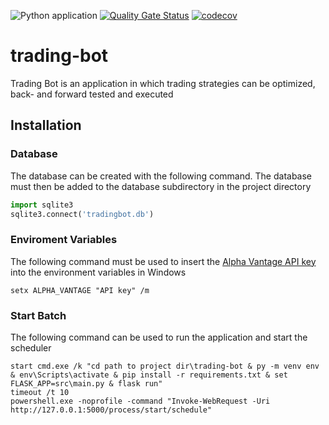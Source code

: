 ![Python application](https://github.com/Asconius/trading-bot/workflows/Python%20application/badge.svg)
[![Quality Gate Status](https://sonarcloud.io/api/project_badges/measure?project=Asconius_trading-bot&metric=alert_status)](https://sonarcloud.io/dashboard?id=Asconius_trading-bot)
[![codecov](https://codecov.io/gh/Asconius/trading-bot/branch/master/graph/badge.svg)](https://codecov.io/gh/Asconius/trading-bot)

# trading-bot
Trading Bot is an application in which trading strategies can be optimized, back- and forward tested and executed
## Installation
### Database
The database can be created with the following command. The database must then be added to the database subdirectory in the project directory
```python
import sqlite3
sqlite3.connect('tradingbot.db')
```
### Enviroment Variables
The following command must be used to insert the [Alpha Vantage API key][cb956311] into the environment variables in Windows
```batch
setx ALPHA_VANTAGE "API key" /m
```
### Start Batch
The following command can be used to run the application and start the scheduler
```batch
start cmd.exe /k "cd path to project dir\trading-bot & py -m venv env & env\Scripts\activate & pip install -r requirements.txt & set FLASK_APP=src\main.py & flask run"
timeout /t 10
powershell.exe -noprofile -command "Invoke-WebRequest -Uri http://127.0.0.1:5000/process/start/schedule"
```

  [cb956311]: https://www.alphavantage.co/support/#api-key "Alpha Vantage API key"
